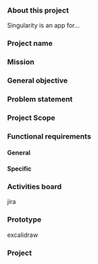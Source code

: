 ### About this project
Singularity is an app for...

### Project name


### Mission

### General objective


### Problem statement



### Project Scope


### Functional requirements

#### General

#### Specific

### Activities board

jira

### Prototype

excalidraw

### Project